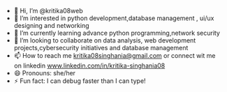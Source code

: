 - 👋 Hi, I’m @kritika08web
- 👀 I’m interested in python development,database management , ui/ux designing and networking
- 🌱 I’m currently learning advance python programming,network security
- 💞️ I’m looking to collaborate on data analysis, web development projects,cybersecurity initiatives and database management
- 📫 How to reach me kritika08singhania@gmail.com or connect wit me on linkedin www.linkedin.com/in/kritika-singhania08
- 😄 Pronouns: she/her
- ⚡ Fun fact:  I can debug faster than I can type!

<!---
kritika08web/kritika08web is a ✨ special ✨ repository because its `README.md` (this file) appears on your GitHub profile.
You can click the Preview link to take a look at your changes.
--->
